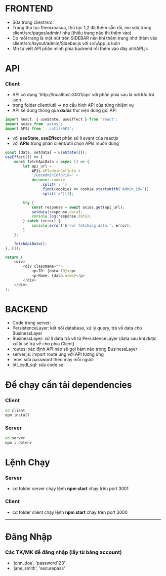 # FRONTEND
- Sửa trong client/src:
- Trang thủ tục themxoasua, thủ tục 1,2 đã thêm sẵn rồi, mn sửa trong client/src/pages/admin/ nha (thiếu trang nào thì thêm vào)
- Do mỗi trang là một nút trên SIDEBAR nên khi thêm trang nhớ thêm vào client/src/layout/admin/Sidebar.js với src\App.js luôn
- Mn tự viết API phần mình phía backend rồi thêm vào đây util/API.js

# API
### Client
- API có dụng 'http://localhost:3001/api' với phần phía sau là nơi lưu trữ json
- trong folder client/util -> nơ cấu hình API của từng nhiệm vụ
- API sẽ dùng thông qua ***axios*** thư viện dùng gọi API
```javascript
import React, { useState, useEffect } from 'react';
import axios from 'axios';
import APIs from '../util/API';
```
- với **useState, useEffect** phần sử lí event của reactjs
- với **APIs** trong phần client/util chọn APIs muốn dùng
```javascript
const [data, setdata] = useState({});
useEffect(() => {
	const fetchApiData = async () => {
		let api_url =
			APIs.APIadminGetInfo +
			'/GetAdminInfo?id=' +
			document.cookie
				.split('; ')
				.find((cookie) => cookie.startsWith(`Admin_id=`))
				.split('=')[1];

		try {
			const response = await axios.get(api_url);
			setdata(response.data);
			console.log(response.data);
		} catch (error) {
			console.error('Error fetching data:', error);
		}
	};

	fetchApiData();
}, []);

return (
	<div>
		<div className="">
			<p>ID: {data.ID}</p>
			<p>Name: {data.name}</p>
		</div>
	</div>
);
```

# BACKEND
- Code trong server:
- PersistenceLayer: kết nối database, xử lý query, trả về data cho BusinessLayer
- BusinessLayer: xử lí data trả về từ PersistenceLayer (data sau khi được xử lý sẽ trả về cho phía Client)
- routes: xác định API nào sẽ gọi hàm nào trong BusinessLayer
- server.js: import route ứng với API tương ứng
- .env: sửa password theo máy mỗi người
- btl_csdl_sql: sửa code sql

# Để chạy cần tải dependencies
### Client
```bash
cd client
npm install
```
### Server
```bash
cd server
npm i dotenv
```

# Lệnh Chạy
### Server
- cd folder server chạy lệnh **npm start** chạy trên port 3001
### Client
- cd folder client chạy lệnh **npm start** chạy trên port 3000
***

# Đăng Nhập
### Các TK/MK để đăng nhập (lấy từ bảng account)
- 'john_doe', 'password123'
- 'jane_smith', 'securepass'